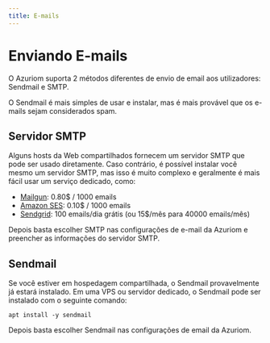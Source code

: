 ```yaml
---
title: E-mails
---
```


# Enviando E-mails

O Azuriom suporta 2 métodos diferentes de envio de email aos utilizadores: Sendmail e SMTP.

O Sendmail é mais simples de usar e instalar, mas é mais provável que os e-mails sejam considerados spam.

## Servidor SMTP

Alguns hosts da Web compartilhados fornecem um servidor SMTP que pode ser usado diretamente. Caso contrário, é possível instalar você mesmo um servidor SMTP, mas isso é muito complexo e geralmente é mais fácil usar um serviço dedicado, como:
* [Mailgun](https://www.mailgun.com/): 0.80$ / 1000 emails
* [Amazon SES](https://aws.amazon.com/ses/): 0.10$ / 1000 emails
* [Sendgrid](https://sendgrid.com/): 100 emails/dia grátis (ou 15$/mês para 40000 emails/mês)

Depois basta escolher SMTP nas configurações de e-mail da Azuriom e preencher as informações do servidor SMTP.

## Sendmail

Se você estiver em hospedagem compartilhada, o Sendmail provavelmente já estará instalado. Em uma VPS ou servidor dedicado, o Sendmail pode ser instalado com o seguinte comando:
```
apt install -y sendmail
```

Depois basta escolher Sendmail nas configurações de email da Azuriom.

